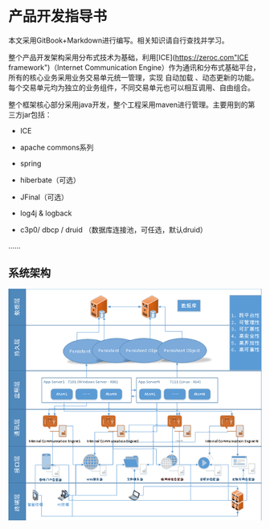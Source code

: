 # 产品开发指导书

本文采用GitBook+Markdown进行编写。相关知识请自行查找并学习。

整个产品开发架构采用分布式技术为基础，利用[ICE](https://zeroc.com"ICE framework")（Internet Communication Engine）作为通讯和分布式基础平台，所有的核心业务采用业务交易单元统一管理，实现 自动加载 、动态更新的功能。每个交易单元均为独立的业务组件，不同交易单元也可以相互调用、自由组合。

整个框架核心部分采用java开发，整个工程采用maven进行管理。主要用到的第三方jar包括：

* ICE

* apache commons系列

* spring

* hiberbate（可选）

* JFinal（可选）

* log4j & logback

* c3p0\/ dbcp \/ druid （数据库连接池，可任选，默认druid）


......

## 系统架构

![](/assets/system.png)

